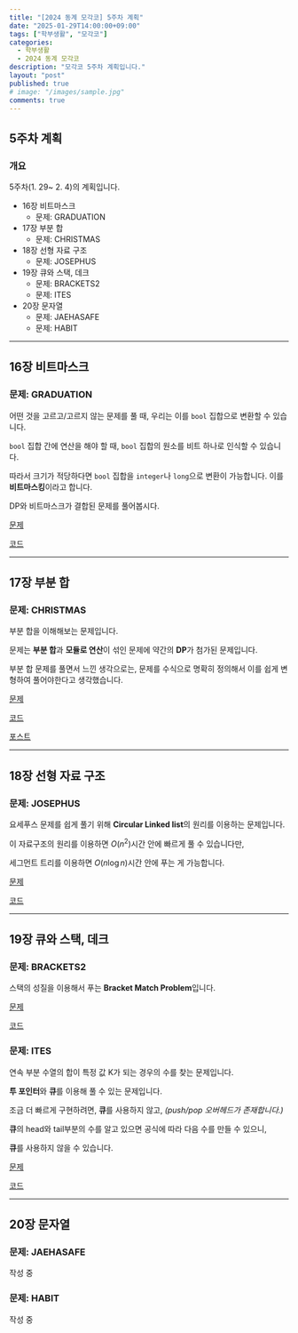 ```yaml
---
title: "[2024 동계 모각코] 5주차 계획"
date: "2025-01-29T14:00:00+09:00"
tags: ["학부생활", "모각코"]
categories: 
  - 학부생활
  - 2024 동계 모각코
description: "모각코 5주차 계획입니다."
layout: "post"
published: true
# image: "/images/sample.jpg"
comments: true
---
```


## 5주차 계획
### 개요
5주차(1. 29~ 2. 4)의 계획입니다.
- 16장 비트마스크
  - 문제: GRADUATION
- 17장 부분 합
  - 문제: CHRISTMAS
- 18장 선형 자료 구조
  - 문제: JOSEPHUS
- 19장 큐와 스택, 데크
  - 문제: BRACKETS2
  - 문제: ITES
- 20장 문자열
  - 문제: JAEHASAFE
  - 문제: HABIT

* * *

## 16장 비트마스크
### 문제: GRADUATION
어떤 것을 고르고/고르지 않는 문제를 풀 때, 우리는 이를 `bool` 집합으로 변환할 수 있습니다.

`bool` 집합 간에 연산을 해야 할 때, `bool` 집합의 원소를 비트 하나로 인식할 수 있습니다.

따라서 크기가 적당하다면 `bool` 집합을 `integer`나 `long`으로 변환이 가능합니다. 이를 **비트마스킹**이라고 합니다.

DP와 비트마스크가 결합된 문제를 풀어봅시다.

[문제](https://algospot.com/judge/problem/read/GRADUATION)

[코드](https://github.com/sossos5989/algorithm/blob/main/algospot/graduation.cc)

* * *

## 17장 부분 합
### 문제: CHRISTMAS  
부분 합을 이해해보는 문제입니다.

문제는 **부분 합**과 **모듈로 연산**이 섞인 문제에 약간의 **DP**가 첨가된 문제입니다.

부분 합 문제를 풀면서 느낀 생각으로는, 문제를 수식으로 명확히 정의해서 이를 쉽게 변형하여 풀어야한다고 생각했습니다.

[문제](https://algospot.com/judge/problem/read/CHRISTMAS)

[코드](https://github.com/sossos5989/algorithm/blob/main/algospot/christmas.cc)

[포스트](https://sossos5989.github.io/posts/%EC%95%8C%EA%B3%A0%EB%A6%AC%EC%A6%98/%EC%A2%85%EB%A7%8C%EB%B6%81/14/)

* * *

## 18장 선형 자료 구조
### 문제: JOSEPHUS  
요세푸스 문제를 쉽게 풀기 위해 **Circular Linked list**의 원리를 이용하는 문제입니다.

이 자료구조의 원리를 이용하면 $O(n^2)$시간 안에 빠르게 풀 수 있습니다만,

세그먼트 트리를 이용하면 $O(n \log n)$시간 안에 푸는 게 가능합니다.

[문제](https://algospot.com/judge/problem/read/JOSEPHUS)

[코드](https://github.com/sossos5989/algorithm/blob/main/algospot/josephus.cc)

* * *

## 19장 큐와 스택, 데크
### 문제: BRACKETS2  
스택의 성질을 이용해서 푸는 **Bracket Match Problem**입니다.

[문제](https://algospot.com/judge/problem/read/BRACKETS2)

[코드](https://github.com/sossos5989/algorithm/blob/main/algospot/brackets2.cc)

### 문제: ITES  
연속 부분 수열의 합이 특정 값 K가 되는 경우의 수를 찾는 문제입니다.

**투 포인터**와 **큐**를 이용해 풀 수 있는 문제입니다.

조금 더 빠르게 구현하려면, **큐**를 사용하지 않고, *(push/pop 오버헤드가 존재합니다.)*

**큐**의 head와 tail부분의 수를 알고 있으면 공식에 따라 다음 수를 만들 수 있으니, 

**큐**를 사용하지 않을 수 있습니다.

[문제](https://algospot.com/judge/problem/read/ITES)

[코드](https://github.com/sossos5989/algorithm/blob/main/algospot/ites.cc)

* * *

## 20장 문자열
### 문제: JAEHASAFE  
작성 중  

### 문제: HABIT  
작성 중
